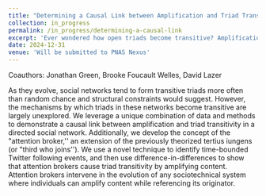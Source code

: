 ```yaml
---
title: "Determining a Causal Link between Amplification and Triad Transitivity in a Directed Social Network."
collection: in_progress
permalink: /in_progress/determining-a-causal-link
excerpt: 'Ever wondered how open triads become transitive? Amplification is one way this happens; we use causal inference and a novel Twitter API hack to empirically prove this.'
date: 2024-12-31
venue: 'Will be submitted to PNAS Nexus'
---
```

Coauthors: Jonathan Green, Brooke Foucault Welles, David Lazer

As they evolve, social networks tend to form transitive triads more often than random chance and structural constraints would suggest. However, the mechanisms by which triads in these networks become transitive are largely unexplored.  We leverage a unique combination of data and methods to demonstrate a causal link between amplification and triad transitivity in a directed social network. Additionally, we develop the concept of the "attention broker,'' an extension of the previously theorized tertius iungens (or "third who joins''). We use a novel technique to identify time-bounded Twitter following events, and then use difference-in-differences to show that attention brokers cause triad transitivity by amplifying content. Attention brokers intervene in the evolution of any sociotechnical system where individuals can amplify content while referencing its originator.
